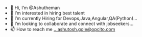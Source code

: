 - 👋 Hi, I’m @Ashutheman
- 👀 I’m interested in hiring best talent
- 🌱 I’m currently Hiring for Devops,Java,Angular,QA(Python)...
- 💞️ I’m looking to collaborate and connect with jobseekers...
- 📫 How to reach me ...ashutosh.gole@opcito.com

<!---
Ashutheman/Ashutheman is a ✨ special ✨ repository because its `README.md` (this file) appears on your GitHub profile.
You can click the Preview link to take a look at your changes.
--->
